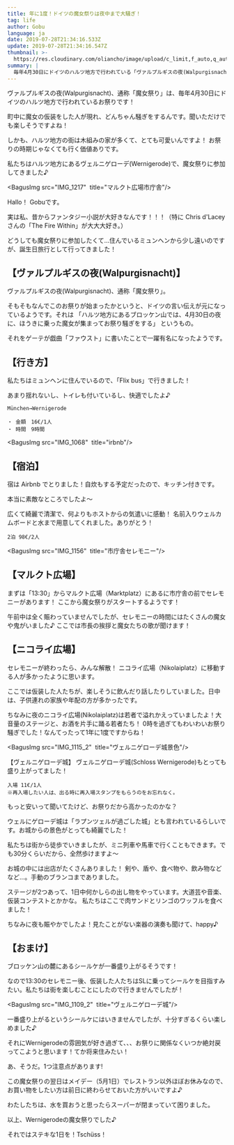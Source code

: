 ```yaml
---
title: 年に1度！ドイツの魔女祭りは夜中まで大騒ぎ！
tag: life
author: Gobu
language: ja
date: 2019-07-28T21:34:16.533Z
update: 2019-07-28T21:34:16.547Z
thumbnail: >-
  https://res.cloudinary.com/oliancho/image/upload/c_limit,f_auto,q_auto,w_1200/v1564360152/bagushaus/baguspost/IMG_1173.jpg
summary: |
  毎年4月30日にドイツのハルツ地方で行われている「ヴァルプルギスの夜(Walpurgisnacht)」、通称「魔女祭り」に参加してきました♪
---
```

ヴァルプルギスの夜(Walpurgisnacht)、通称「魔女祭り」は、毎年4月30日にドイツのハルツ地方で行われているお祭りです！

町中に魔女の仮装をした人が現れ、どんちゃん騒ぎをするんです。聞いただけでも楽しそうですよね！

しかも、ハルツ地方の街は木組みの家が多くて、とても可愛いんですよ！ お祭りの時期じゃなくても行く価値ありです。

私たちはハルツ地方にあるヴェルニゲローデ(Wernigerode)で、魔女祭りに参加してきました♪

<BagusImg src="IMG_1217"  title="マルクト広場市庁舎"/>

Hallo！ Gobuです。

実は私、昔からファンタジー小説が大好きなんです！！！（特に Chris d'Lacey さんの「The Fire Within」が大大大好き。）

どうしても魔女祭りに参加したくて…住んでいるミュンヘンから少し遠いのですが、誕生日旅行として行ってきました！

## 【ヴァルプルギスの夜(Walpurgisnacht)】

ヴァルプルギスの夜(Walpurgisnacht)、通称「魔女祭り」。

そもそもなんでこのお祭りが始まったかというと、ドイツの言い伝えが元になっているようです。それは 「ハルツ地方にあるブロッケン山では、4月30日の夜に、ほうきに乗った魔女が集まってお祭り騒ぎをする」 というもの。

それをゲーテが戯曲「ファウスト」に書いたことで一躍有名になったようです。

## 【行き方】

私たちはミュンヘンに住んでいるので、「Flix bus」で行きました！

あまり揺れないし、トイレも付いているし、快適でしたよ♪

```
München→Wernigerode

・ 金額　16€/1人
・ 時間　9時間
```

<BagusImg src="IMG_1068"  title="irbnb"/>

## 【宿泊】

宿は Airbnb でとりました！自炊もする予定だったので、キッチン付きです。

本当に素敵なところでしたよ〜

広くて綺麗で清潔で、何よりもホストからの気遣いに感動！ 名前入りウェルカムボードと水まで用意してくれました。ありがとう！

```
2泊 98€/2人
```

<BagusImg src="IMG_1156"  title="市庁舎セレモニー"/>

## 【マルクト広場】

まずは「13:30」からマルクト広場（Marktplatz）にあるに市庁舎の前でセレモニーがあります！ ここから魔女祭りがスタートするようです！

午前中は全く賑わっていませんでしたが、セレモニーの時間にはたくさんの魔女や鬼がいました♪ ここでは市長の挨拶と魔女たちの歌が聞けます！

## 【ニコライ広場】

セレモニーが終わったら、みんな解散！ ニコライ広場（Nikolaiplatz）に移動する人が多かったように思います。

ここでは仮装した人たちが、楽しそうに飲んだり話したりしていました。日中は、子供連れの家族や年配の方が多かったです。

ちなみに夜のニコライ広場(Nikolaiplatz)は若者で溢れかえっていましたよ！大音量のステージと、お酒を片手に踊る若者たち！ 0時を過ぎてもわいわいお祭り騒ぎでした！なんてったって1年に1度ですからね！

<BagusImg src="IMG_1115_2"  title="ヴェルニゲローデ城景色"/>

【ヴェルニゲローデ城】
ヴェルニゲローデ城(Schloss Wernigerode)もとっても盛り上がってました！

```
入場 11€/1人
※再入場したい人は、出る時に再入場スタンプをもらうのをお忘れなく。
```

もっと安いって聞いてたけど、お祭りだから高かったのかな？

ウェルにゲローデ城は「ラプンツェルが過ごした城」とも言われているらしいです。お城からの景色がとっても綺麗でした！

私たちは街から徒歩でいきましたが、ミニ列車や馬車で行くこともできます。でも30分くらいだから、全然歩けますよ〜

お城の中には出店がたくさんありました！ 剣や、盾や、食べ物や、飲み物などなど…。手動のブランコまでありました。

ステージが2つあって、1日中何かしらの出し物をやっています。大道芸や音楽、仮装コンテストとかかな。
私たちはここで肉サンドとリンゴのワッフルを食べました！

ちなみに夜も賑やかでしたよ！見たことがない楽器の演奏も聞けて、happy♪

## 【おまけ】

ブロッケン山の麓にあるシールケが一番盛り上がるそうです！

なので13:30のセレモニー後、仮装した人たちはSLに乗ってシールケを目指すみたい。私たちは街を楽しむことにしたので行きませんでしたが！

<BagusImg src="IMG_1109_2"  title="ヴェルニゲローデ城"/>

一番盛り上がるというシールケにはいきませんでしたが、十分すぎるくらい楽しめました♪

それにWernigerodeの雰囲気が好き過ぎて、、、お祭りに関係なくいつか絶対戻ってこようと思います！てか将来住みたい！

あ、そうだ。1つ注意点があります!

この魔女祭りの翌日はメイデー（5月1日）でレストラン以外ほぼお休みなので、お買い物をしたい方は前日に終わらせておいた方がいいですよ♪

わたしたちは、水を買おうと思ったらスーパーが閉まっていて困りました。

以上、Wernigerodeの魔女祭りでした♪

それではステキな1日を！Tschüss！
